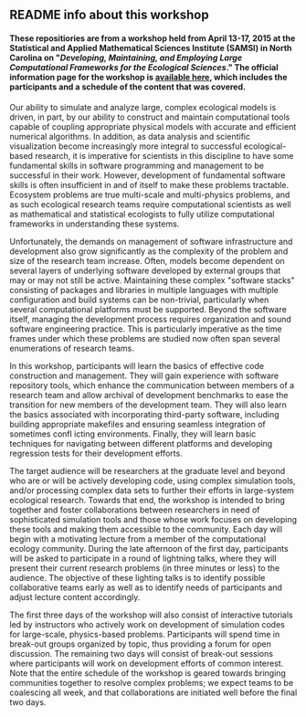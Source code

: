 ## README info about this workshop

#### These repositiories are from a workshop held from April 13-17, 2015 at the **Statistical and Applied Mathematical Sciences Institute (SAMSI)** in North Carolina on "*Developing, Maintaining, and Employing Large Computational Frameworks for the Ecological Sciences*."  The official information page for the workshop is [available here](http://www.samsi.info/workshop/2014-15-ecol-developing-maintaining-and-employing-large-computational-frameworks-ecological), which includes the participants and a schedule of the content that was covered.

Our ability to simulate and analyze large, complex ecological models is driven, in part, by our ability to construct and maintain computational tools capable of coupling appropriate physical models with accurate and efficient numerical algorithms. In addition, as data analysis and scientific visualization become increasingly more integral to successful ecological-based research, it is imperative for scientists in this discipline to have some fundamental skills in software programming and management to be successful in their work. However, development of fundamental software skills is often insufficient in and of itself to make these problems tractable. Ecosystem problems are true multi-scale and multi-physics problems, and as such ecological research teams require computational scientists as well as mathematical and statistical ecologists to fully utilize computational frameworks in understanding these systems.

Unfortunately, the demands on management of software infrastructure and development also grow significantly as the complexity of the problem and size of the research team increase. Often, models become dependent on several layers of underlying software developed by external groups that may or may not still be active. Maintaining these complex "software stacks" consisting of packages and libraries in multiple languages with multiple configuration and build systems can be non-trivial, particularly when several computational platforms must be supported. Beyond the software itself, managing the development process requires organization and sound software engineering practice. This is particularly imperative as the time frames under which these problems are studied now often span several enumerations of research teams.

In this workshop, participants will learn the basics of effective code construction and management. They will gain experience with software repository tools, which enhance the communication between members of a research team and allow archival of development benchmarks to ease the transition for new members of the development team. They will also learn the basics associated with incorporating third-party software, including building appropriate makefiles and ensuring seamless integration of sometimes confl icting environments. Finally, they will learn basic techniques for navigating between different platforms and developing regression tests for their development efforts.

The target audience will be researchers at the graduate level and beyond who are or will be actively developing code, using complex simulation tools, and/or processing complex data sets to further their efforts in large-system ecological research. Towards that end, the workshop is intended to bring together and foster collaborations between researchers in need of sophisticated simulation tools and those whose work focuses on developing these tools and making them accessible to the community. Each day will begin with a motivating lecture from a member of the computational ecology community. During the late afternoon of the first day, participants will be asked to participate in a round of lightning talks, where they will present their current research problems (in three minutes or less) to the audience. The objective of these lighting talks is to identify possible collaborative teams early as well as to identify needs of participants and adjust lecture content accordingly.

The first three days of the workshop will also consist of interactive tutorials led by instructors who actively work on development of simulation codes for large-scale, physics-based problems. Participants will spend time in break-out groups organized by topic, thus providing a forum for open discussion. The remaining two days will consist of break-out sessions where participants will work on development efforts of common interest. Note that the entire schedule of the workshop is geared towards bringing communities together to resolve complex problems; we expect teams to be coalescing all week, and that collaborations are initiated well before the final two days.
